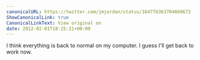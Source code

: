```yaml
---
canonicalURL: https://twitter.com/jmjordan/status/164776363704860672
ShowCanonicalLink: true
CanonicalLinkText: View original on
date: 2012-02-01T18:25:21+00:00
---
```

I think everything is back to normal on my computer. I guess I'll get back to work now.
